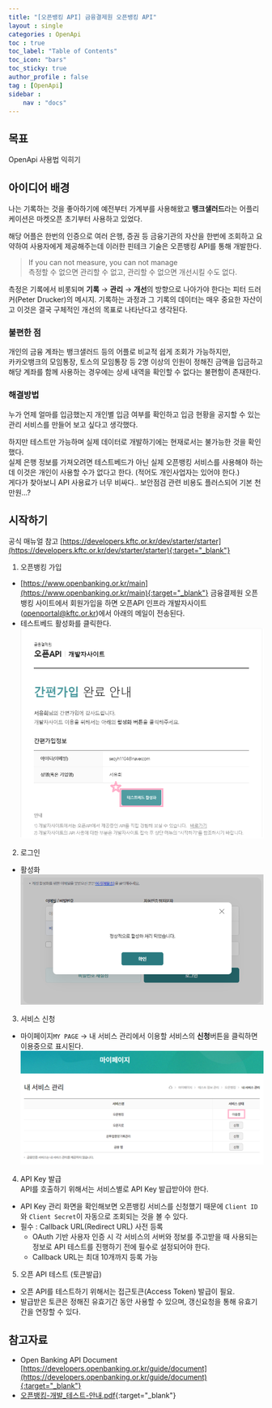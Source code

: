 ```yaml
---
title: "[오픈뱅킹 API] 금융결제원 오픈뱅킹 API"
layout : single
categories : OpenApi
toc : true
toc_label: "Table of Contents"
toc_icon: "bars"
toc_sticky: true
author_profile : false
tag : [OpenApi]
sidebar :
    nav : "docs"
---
```

## 목표
OpenApi 사용법 익히기


## 아이디어 배경
나는 기록하는 것을 좋아하기에 예전부터 가계부를 사용해왔고 **뱅크샐러드**라는 어플리케이션은 마켓오픈 초기부터 사용하고 있었다.

해당 어플은 한번의 인증으로 여러 은행, 증권 등 금융기관의 자산을 한번에 조회하고 요약하여 사용자에게 제공해주는데 이러한 핀테크 기술은 오픈뱅킹 API를 통해 개발한다.

> If you can not measure, you can not manage  
> 측정할 수 없으면 관리할 수 없고, 관리할 수 없으면 개선시킬 수도 없다.

측정은 기록에서 비롯되며 **기록** → **관리** → **개선**의 방향으로 나아가야 한다는 피터 드러커(Peter Drucker)의 메시지. 기록하는 과정과 그 기록의 데이터는 매우 중요한 자산이고 이것은 결국 구체적인 개선의 목표로 나타난다고 생각된다.

### 불편한 점
개인의 금융 계좌는 뱅크샐러드 등의 어플로 비교적 쉽게 조회가 가능하지만,  
카카오뱅크의 모임통장, 토스의 모임통장 등 2명 이상의 인원이 정해진 금액을 입금하고 해당 계좌를 함께 사용하는 경우에는 상세 내역을 확인할 수 없다는 불편함이 존재한다.

### 해결방법
누가 언제 얼마를 입금했는지 개인별 입금 여부를 확인하고 입금 현황을 공지할 수 있는 관리 서비스를 만들어 보고 싶다고 생각했다.

하지만 테스트만 가능하며 실제 데이터로 개발하기에는 현재로서는 불가능한 것을 확인했다.  
실제 은행 정보를 가져오려면 테스트베드가 아닌 실제 오픈뱅킹 서비스를 사용해야 하는데 이것은 개인이 사용할 수가 없다고 한다. (적어도 개인사업자는 있어야 한다.)  
게다가 찾아보니 API 사용료가 너무 비싸다.. 보안점검 관련 비용도 플러스되어 기본 천만원...?


## 시작하기
공식 매뉴얼 참고 [https://developers.kftc.or.kr/dev/starter/starter](https://developers.kftc.or.kr/dev/starter/starter){:target="_blank"}

1. 오픈뱅킹 가입
- [https://www.openbanking.or.kr/main](https://www.openbanking.or.kr/main){:target="_blank"}
금융결제원 오픈뱅킹 사이트에서 회원가입을 하면 오픈API 인프라 개발자사이트(openportal@kftc.or.kr)에서 아래의 메일이 전송된다.
- 테스트베드 활성화를 클릭한다.
![images](/images/2022-08-11-open-api/open-api1.png)

2. 로그인
- 활성화
![images](/images/2022-08-11-open-api/open-api2.png)

3. 서비스 신청
- 마이페이지`MY PAGE` → 내 서비스 관리에서 이용할 서비스의 **신청**버튼을 클릭하면 이용중으로 표시된다.
![images](/images/2022-08-11-open-api/open-api3.png)

4. API Key 발급  
API를 호출하기 위해서는 서비스별로 API Key 발급받아야 한다.
- API Key 관리 화면을 확인해보면 오픈뱅킹 서비스를 신청했기 때문에 `Client ID`와 `Client Secret`이 자동으로 조회되는 것을 볼 수 있다.
- 필수 : Callback URL(Redirect URL) 사전 등록
  - OAuth 기반 사용자 인증 시 각 서비스의 서버와 정보를 주고받을 때 사용되는 정보로 API 테스트를 진행하기 전에 필수로 설정되어야 한다.
  - Callback URL는 최대 10개까지 등록 가능

5. 오픈 API 테스트 (토큰발급)
- 오픈 API를 테스트하기 위해서는 접근토큰(Access Token) 발급이 필요.
- 발급받은 토큰은 정해진 유효기간 동안 사용할 수 있으며, 갱신요청을 통해 유효기간을 연장할 수 있다.


## 참고자료
- Open Banking API Document
[https://developers.openbanking.or.kr/guide/document](https://developers.openbanking.or.kr/guide/document){:target="_blank"}
- [오픈뱅킹-개발_테스트-안내.pdf](/files/2022-08-11-open-api/오픈뱅킹-개발-테스트-안내.pdf){:target="_blank"}